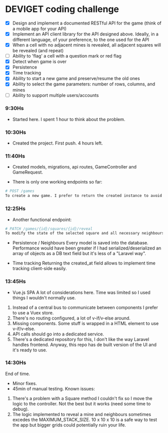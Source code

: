 # DEVIGET coding challenge

- [X] Design and implement  a documented RESTful API for the game (think of a mobile app for your API)
- [X] Implement an API client library for the API designed above. Ideally, in a different language, of your preference, to the one used for the API
- [X] When a cell with no adjacent mines is revealed, all adjacent squares will be revealed (and repeat)
- [ ] Ability to 'flag' a cell with a question mark or red flag
- [X] Detect when game is over
- [X] Persistence
- [X] Time tracking
- [X] Ability to start a new game and preserve/resume the old ones
- [X] Ability to select the game parameters: number of rows, columns, and mines
- [ ] Ability to support multiple users/accounts

### 9:30Hs
* Started here. I spent 1 hour to think about the problem.

### 10:30Hs 
* Created the project. First push. 4 hours left.

### 11:40Hs
* Created models, migrations, api routes, GameController and GameRequest.

* There is only one working endpoints so far:
```bash
# POST /games
To create a new game. I prefer to return the created instance to avoid another hit to the API. It could have been a link to the resource as well.
```

### 12:25Hs
* Another functional endpoint:
```bash
# PATCH /games/{id}/squares/{id}/reveal
To modify the state of the selected square and all necessary neighbours. As I did with the previous endpoint, I return the created instance to avoid another hit to the API. It also allows me to keep all the logic server-side (I intentionally hide the hasMine property of the Square model so it can't be revealed client-side).
```
* Persistence / Neighbours
Every model is saved into the database. Performance would have been greater if I had serialized/deserialized an array of objects as a DB text field but it's less of a "Laravel way".

* Time tracking
Returning the created_at field allows to implement time tracking client-side easily.

### 13:45Hs
* Vue.js SPA
A lot of considerations here. Time was limited so I used things I wouldn't normally use. 
1) Instead of a central bus to communicate between components I prefer to use a Vuex store. 
2) There's no routing configured, a lot of v-if/v-else around.
3) Missing components. Some stuff is wrapped in a HTML element to use v-if/v-else.
4) API calls should go into a dedicated service.
5) There's a dedicated repository for this, I don't like the way Laravel handles frontend. Anyway, this repo has de built version of the UI and it's ready to use.

### 14:30Hs
End of time.

* Minor fixes.
* 45min of manual testing. Known issues:

1) There's a problem with a Square method I couldn't fix so I move the logic to the controller. Not the best but it works (need some time to debug).
2) The logic implemented to reveal a mine and neighbours sometimes excedes the MAXIMUM_STACK_SIZE. 10 x 10 x 10 is a safe way to test the app but bigger grids could potentially ruin your life.